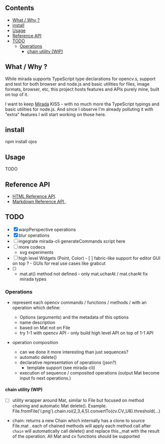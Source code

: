 ## Contents

<!-- toc -->

- [What / Why ?](#what--why-)
- [install](#install)
- [Usage](#usage)
- [Reference API](#reference-api)
- [TODO](#todo)
  * [Operations](#operations)
    + [chain utility (WIP)](#chain-utility-wip)

<!-- tocstop -->

## What / Why ?

While mirada supports TypeScript type declarations for opencv.s, support and test for both browser and node.js and basic utilities for files, image formats, browser, etc, this project hosts features and APIs purely mine, built on top of it. 

I want to keep [Mirada](https://github.com/cancerberoSgx/mirada) KISS - with no much more tha TypeScript typings and basic utilities for node.js. And since I observe I'm already polluting it with "extra" features I will start working on those here. 
 
## install

npm install ojos

## Usage

TODO

## Reference API

 * [HTML Reference API](https://github.com/cancerberoSgx/demos/tree/master/mirada-opencv-api-md). 
 * [Markdown Reference API ](https://cancerberosgx.github.io/demos/mirada-opencv-api-html/). 

## TODO
- [x] warpPerspective operations
- [x] blur operations
- [ ] ingegrate mirada-cli generateCommands script here
- [ ] more codecs 
  - svg experiments
- [ ] high level Widgets (Point, Color)
      - [ ] fabric-like support for editor GUI  on top ? 
      - GUIs for real use cases like grabcut
- [ ] - mat.at() method not defined - only mat.ucharAt  / mat.charAt fix mirada types

### Operations

 * represent each opencv commands / functions / methods  / with an operation which define:
    * Options (arguments) and the metadata of this options
    * name description
    * based on Mat not on File
    * try 1-1 with opencv API - only build high level API on top of 1-1 API

 * operation composition
   * can we done it more interesting than just sequences?
   * automatic delete()
   * declarative representation of operations (json?)
     * template support (see mirada-cli)
   * execution of sequence / composited operations (output Mat become input fo next operations.)
   

#### chain utility (WIP)

- [ ] utility wrapper around Mat, similar to File but focused on method chaining and automatic Mat delete(). Example. File.fromFile('i.png').chain.roi(2,3,4,5).convertTo(cv.CV_U8).threshold(...)

 * chain: returns a new Chain which internally has a clone to source File.mat . each of chained methods will apply
each method call after `chain` will automatically call delete() and replace this._mat with the result of the operation. All Mat and cv functions should be supported
